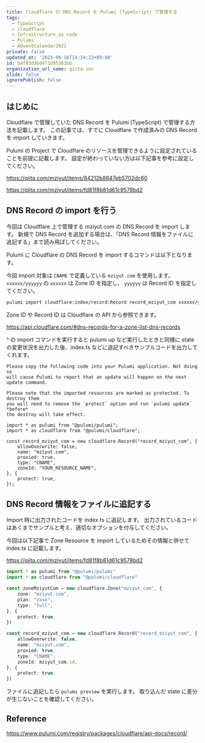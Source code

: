 ```yaml
---
title: Cloudflare の DNS Record を Pulumi (TypeScript) で管理する
tags:
  - TypeScript
  - cloudflare
  - Infrastructure_as_code
  - Pulumi
  - AdventCalendar2021
private: false
updated_at: '2023-06-16T14:34:22+09:00'
id: baf83d36d4f1d95363bb
organization_url_name: qiita-inc
slide: false
ignorePublish: false
---
```


## はじめに

Cloudflare で管理していた DNS Record を Pulumi (TypeScript) で管理する方法を記載します。
この記事では、すでに Cloudflare で作成済みの DNS Record を import していきます。

Pulumi の Project で Cloudflare のリソースを管理できるように設定されていることを前提に記載します。
設定が終わっていない方は以下記事を参考に設定してください。

https://qiita.com/mziyut/items/84212b8847eb5702dc60

https://qiita.com/mziyut/items/fd81f8b81d61c9578bd2

## DNS Record の import を行う

今回は Cloudflare 上で管理する mziyut.com の DNS Record を import します。
新規で DNS Record を追加する場合は、「DNS Record 情報をファイルに追記する」まで読み飛ばしてください。

Pulumi に Cloudflare の DNS Record を import するコマンドは以下となります。

今回 import 対象は `CNAME` で定義している `mziyut.com` を使用します。
`xxxxxx/yyyyyy` の `xxxxxx` は Zone ID を指定し、 `yyyyyy` は Record ID を指定してください。

```zsh
pulumi import cloudflare:index/record:Record record_mziyut_com xxxxxx/yyyyyy
```

Zone ID や Record ID は Cloudflare の API から参照できます。

https://api.cloudflare.com/#dns-records-for-a-zone-list-dns-records

^ の import コマンドを実行すると pulumi up など実行したときと同様に
state の変更状況を出力した後、index.ts などに追記すべきサンプルコードを出力してくれます。

```console
Please copy the following code into your Pulumi application. Not doing so
will cause Pulumi to report that an update will happen on the next update command.

Please note that the imported resources are marked as protected. To destroy them
you will need to remove the `protect` option and run `pulumi update` *before*
the destroy will take effect.

import * as pulumi from "@pulumi/pulumi";
import * as cloudflare from "@pulumi/cloudflare";

const record_mziyut_com = new cloudflare.Record("record_mziyut_com", {
    allowOverwrite: false,
    name: "mziyut.com",
    proxied: true,
    type: "CNAME",
    zoneId: "YOUR_RESOURCE_NAME",
}, {
    protect: true,
});
```

## DNS Record 情報をファイルに追記する

Import 時に出力されたコードを index.ts に追記します。
出力されているコードはあくまでサンプルと考え、適切なオプションを付与してください。

今回は以下記事で Zone Resource を import しているためその情報と併せて index.ts に記載します。

https://qiita.com/mziyut/items/fd81f8b81d61c9578bd2

```ts:index.ts
import * as pulumi from "@pulumi/pulumi"
import * as cloudflare from "@pulumi/cloudflare"

const zoneMziyutCom = new cloudflare.Zone("mziyut_com", {
	zone: "mziyut.com",
	plan: "xxxx",
	type: "full",
}, {
    protect: true,
})

const record_mziyut_com = new cloudflare.Record("record_mziyut_com", {
    allowOverwrite: false,
    name: "mziyut.com",
    proxied: true,
    type: "CNAME",
    zoneId: mziyut_com.id,
}, {
    protect: true,
})
```

ファイルに追記したら `pulumi preview` を実行します。
取り込んだ state に差分が生じないことを確認してください。

## Reference

https://www.pulumi.com/registry/packages/cloudflare/api-docs/record/
